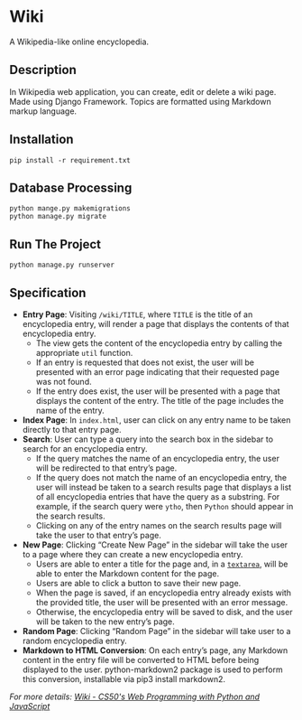 # Wiki
A Wikipedia-like online encyclopedia.

## Description
In Wikipedia web application, you can create, edit or delete a wiki page. Made using Django Framework. Topics are formatted using Markdown markup language. 

## Installation
 ```
 pip install -r requirement.txt
 ```

## Database Processing
 ```
 python mange.py makemigrations
 python manage.py migrate
 ```
 
## Run The Project
```
python manage.py runserver
```

## Specification
- **Entry Page**: Visiting `/wiki/TITLE`, where `TITLE` is the title of an encyclopedia entry, will render a page that displays the contents of that encyclopedia entry.
  - The view gets the content of the encyclopedia entry by calling the appropriate `util` function.
  - If an entry is requested that does not exist, the user will be presented with an error page indicating that their requested page was not found.
  - If the entry does exist, the user will be presented with a page that displays the content of the entry. The title of the page includes the name of the entry.
- **Index Page**: In `index.html`, user can click on any entry name to be taken directly to that entry page.
- **Search**: User can type a query into the search box in the sidebar to search for an encyclopedia entry.
  - If the query matches the name of an encyclopedia entry, the user will be redirected to that entry’s page.
  - If the query does not match the name of an encyclopedia entry, the user will instead be taken to a search results page that displays a list of all encyclopedia entries that have the query as a substring. For example, if the search query were `ytho`, then `Python` should appear in the search results.
  - Clicking on any of the entry names on the search results page will take the user to that entry’s page.
- **New Page**: Clicking “Create New Page” in the sidebar will take the user to a page where they can create a new encyclopedia entry.
  - Users are able to enter a title for the page and, in a [`textarea`](https://www.w3schools.com/tags/tag_textarea.asp), will be able to enter the Markdown content for the page.
  - Users are able to click a button to save their new page.
  - When the page is saved, if an encyclopedia entry already exists with the provided title, the user will be presented with an error message.
  - Otherwise, the encyclopedia entry will be saved to disk, and the user will be taken to the new entry’s page.
- **Random Page**: Clicking “Random Page” in the sidebar will take user to a random encyclopedia entry.
- **Markdown to HTML Conversion**: On each entry’s page, any Markdown content in the entry file will be converted to HTML before being displayed to the user. python-markdown2 package is used to perform this conversion, installable via pip3 install markdown2.

*For more details: [Wiki - CS50's Web Programming with Python and JavaScript](https://cs50.harvard.edu/web/2020/projects/1/wiki/)*














